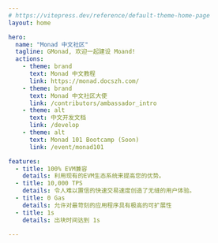 ```yaml
---
# https://vitepress.dev/reference/default-theme-home-page
layout: home

hero:
  name: "Monad 中文社区"
  tagline: GMonad, 欢迎一起建设 Moand!	
  actions:
    - theme: brand
      text: Monad 中文教程
      link: https://monad.docszh.com/
    - theme: brand
      text: Monad 中文社区大使
      link: /contributors/ambassador_intro
    - theme: alt
      text: 中文开发文档
      link: /develop
    - theme: alt
      text: Monad 101 Bootcamp (Soon)
      link: /event/monad101

features:
  - title: 100% EVM兼容
    details: 利用现有的EVM生态系统来提高您的优势。
  - title: 10,000 TPS
    details: 令人难以置信的快速交易速度创造了无缝的用户体验。
  - title: 0 Gas
    details: 允许对最苛刻的应用程序具有极高的可扩展性  
  - title: 1s
    details: 出块时间达到 1s

---
```



